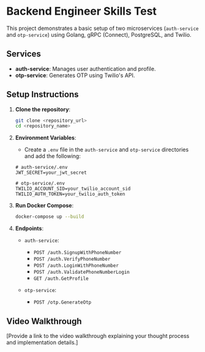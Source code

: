 # Backend Engineer Skills Test

This project demonstrates a basic setup of two microservices (`auth-service` and `otp-service`) using Golang, gRPC (Connect), PostgreSQL, and Twilio.

## Services

- **auth-service**: Manages user authentication and profile.
- **otp-service**: Generates OTP using Twilio's API.

## Setup Instructions

1. **Clone the repository**:
    ```sh
    git clone <repository_url>
    cd <repository_name>
    ```

2. **Environment Variables**:
    - Create a `.env` file in the `auth-service` and `otp-service` directories and add the following:
    ```env
    # auth-service/.env
    JWT_SECRET=your_jwt_secret

    # otp-service/.env
    TWILIO_ACCOUNT_SID=your_twilio_account_sid
    TWILIO_AUTH_TOKEN=your_twilio_auth_token
    ```

3. **Run Docker Compose**:
    ```sh
    docker-compose up --build
    ```

4. **Endpoints**:

    - `auth-service`:
        - `POST /auth.SignupWithPhoneNumber`
        - `POST /auth.VerifyPhoneNumber`
        - `POST /auth.LoginWithPhoneNumber`
        - `POST /auth.ValidatePhoneNumberLogin`
        - `GET /auth.GetProfile`

    - `otp-service`:
        - `POST /otp.GenerateOtp`

## Video Walkthrough

[Provide a link to the video walkthrough explaining your thought process and implementation details.]

